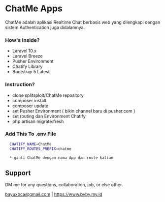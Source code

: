 # ChatMe Apps

ChatMe adalah aplikasi Realtime Chat berbasis web yang dilengkapi dengan sistem Authentication juga didalamnya.

### How's Inside?
- Laravel 10.x
- Laravel Breeze
- Pusher Environment
- Chatify Library
- Bootstrap 5 Latest

### Instruction?
- clone splitsploit/ChatMe repository
- composer install
- composer update
- set Pusher Environment ( bikin channel baru di pusher.com )
- set routing dan Environment Chatify
- php artisan migrate:fresh

### Add This To .env File

```bash
  CHATIFY_NAME=ChatMe
  CHATIFY_ROUTES_PREFIX=chatme

  * ganti ChatMe dengan nama App dan route kalian
```

## Support

DM me for any questions, collaboration, job, or else other.

bayuxbca@gmail.com | https://www.byby.my.id
